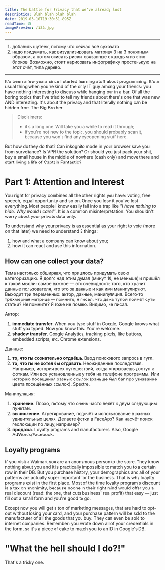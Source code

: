 ```yaml
---
title: The battle for Privacy that we've already lost
description: Blah blah blah blah
date: 2019-03-10T19:30:51.895Z
readTime: 15
imagePreview: /123.jpg
---
```


---

1. добавить шутеек, потому что сейчас всё суховато
2. надо придумать, как визуализировать матрицу 3 на 3 понятным образом, а потом описать риски, связанные с каждым из этих блоков. Возможно, стоит нарисовать инфографику простенькую на этот счёт, типа дерево.

---

It's been a few years since I started learning stuff about programming. It's a usual thing when you're kind of the only IT guy among your friends: you have nothing interesting to discuss while hanging our in a bar. Of all the boring topics that I've tried to tell my friends about there's one that was new AND interesting. It's about the privacy and that literally nothing can be hidden from The Big Brother.

> Disclaimers:
> 
> - it's a long one. Will take you a while to read it through;
> - if you're not new to the topic, you should probably scan it, because you won't find any eyeopening stuff here.

But how do they do that? Can inkognito mode in your browser save you from surveliance? Is VPN the solution? Or should you just pack your shit, buy a small house in the middle of nowhere (cash only) and move there and start living a life of Captain Fantastic?

# Part 1: Attention and Interest

You right for privacy combines all the other rights you have: voting, free speech, equal opportunity and so on. Once you lose it you've lost everything. Most people I know easily fall into a trap like _"I have nothing to hide. Why would I care?"_. It is a common misinterpretation. You shouldn't worry about your private data only.

To understand why your privacy is as essential as your right to vote (more on that later) we need to understand 2 things:

1. how and what a company can know about you;
2. how it can react and use this information.

## How can one collect your data?

Тема настолько обширная, что пришлось придумать свою категоризацию. Я долго над этим думал (минут 10, не меньше) и пришёл к такой мысли: самое важное — это очевидность того, кто хранит данные пользователя, что это за данные и как ими манипулируют. Выходит три переменных: актор, данные, манипуляция. Всего-то трёхмерная матрица — помните, я писал, что даже тупой поймёт суть статьи? Не помните? Я тоже не помню. Видимо, не писал.

Актор:

1. **immediate transfer**. When you type stuff in Google, Google knows what stuff you typed. Now you know this. You're welcome.
2. **shadow transfer**. Google Analytics, tracking pixels, like buttons, embedded scripts, etc. Chrome extensions. 

Данные:

1. **то, что ты сознательно отдаёшь**. Ввод поискового запроса в гугл.
2. **то, что ты не хотел бы отдавать**. Неожиданные последствия. Например, история всех путешествий, когда открываешь доступ к фоткам. Или все установленные у тебя на телефоне программы. Или историю посещения разных ссылок (раньше был баг про узнавание цвета посещённых ссылок). Spectre. 

Манипуляция:

1. **хранение**. Плохо, потому что очень часто ведёт к двум следующим пунктам.
2. **вычисление**. Агрегирование, подсчёт и использование в разных удивительных целях. Делаете фотки в FaceApp? Как насчёт поиск геолокации по лицу, например?
3. **продажа**. Loyalty programs and manufacturers. Also, Google AdWords/Facebook.

## Loyalty programs

If you visit a Walmart you are an anonymous person to the store. They know nothing about you and it is practically impossible to match you to a certain row in their DB. But you purchase history, your demographics and all of your patterns are actually super important for the business. That is why loaylty programs exist in the first place. Most of the time loyalty program's discount is a tax on anonimity, because noone in their right mind would offer you a real discount (read: the one, that cuts business' real profit) that easy — just fill out a small form and you're good to go.

Except now you will get a ton of marketing messages, that are hard to opt-out without losing your card, and your purchase pattern will be sold to the manufacturer of all the goods that you buy. They can even be sold to internet companies. Remember: you wrote down all of your credentials in the form, so it's a piece of cake to match you to an ID in Google's DB.

# "What the hell should I do?!"

That's a tricky one.
